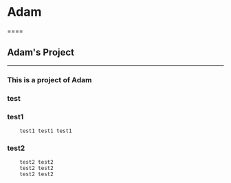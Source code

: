 # Adam
====

## Adam's Project

-----------------

### This is a project of Adam

### test


### test1
		test1 test1 test1

### test2
		test2 test2
		test2 test2
		test2 test2

[image]:http://github.com/unicorn.png

